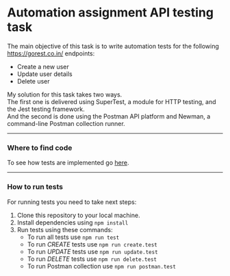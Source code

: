 # Automation assignment API testing task

The main objective of this task is to write automation tests for the following https://gorest.co.in/ endpoints:

- Create a new user
- Update user details
- Delete user

My solution for this task takes two ways.  
The first one is delivered using SuperTest, a module for HTTP testing, and the Jest testing framework.  
And the second is done using the Postman API platform and Newman, a command-line Postman collection runner.

---

### Where to find code

To see how tests are implemented go [here](https://github.com/m-radman/TestAssignment-API/tree/master/tests/users).

---

### How to run tests

For running tests you need to take next steps:

1. Clone this repository to your local machine.
2. Install dependencies using `npm install`
3. Run tests using these commands:
   - To run all tests use `npm run test`
   - To run _CREATE_ tests use `npm run create.test`
   - To run _UPDATE_ tests use `npm run update.test`
   - To run _DELETE_ tests use `npm run delete.test`
   - To run Postman collection use `npm run postman.test`
